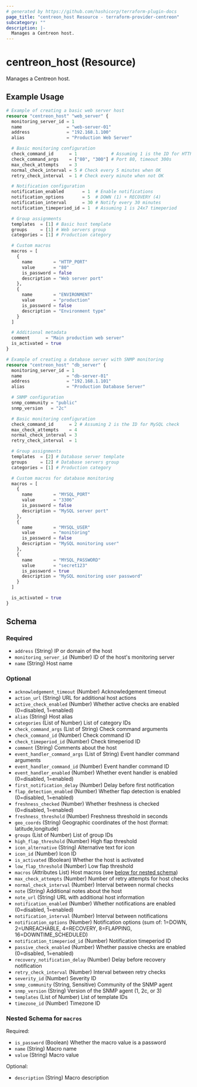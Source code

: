 ```yaml
---
# generated by https://github.com/hashicorp/terraform-plugin-docs
page_title: "centreon_host Resource - terraform-provider-centreon"
subcategory: ""
description: |-
  Manages a Centreon host.
---
```


# centreon_host (Resource)

Manages a Centreon host.

## Example Usage

```terraform
# Example of creating a basic web server host
resource "centreon_host" "web_server" {
  monitoring_server_id = 1
  name                 = "web-server-01"
  address              = "192.168.1.100"
  alias                = "Production Web Server"

  # Basic monitoring configuration
  check_command_id      = 1             # Assuming 1 is the ID for HTTP check
  check_command_args    = ["80", "300"] # Port 80, timeout 300s
  max_check_attempts    = 3
  normal_check_interval = 5 # Check every 5 minutes when OK
  retry_check_interval  = 1 # Check every minute when not OK

  # Notification configuration
  notification_enabled       = 1  # Enable notifications
  notification_options       = 5  # DOWN (1) + RECOVERY (4)
  notification_interval      = 30 # Notify every 30 minutes
  notification_timeperiod_id = 1  # Assuming 1 is 24x7 timeperiod

  # Group assignments
  templates  = [1] # Basic host template
  groups     = [1] # Web servers group
  categories = [1] # Production category

  # Custom macros
  macros = [
    {
      name        = "HTTP_PORT"
      value       = "80"
      is_password = false
      description = "Web server port"
    },
    {
      name        = "ENVIRONMENT"
      value       = "production"
      is_password = false
      description = "Environment type"
    }
  ]

  # Additional metadata
  comment      = "Main production web server"
  is_activated = true
}

# Example of creating a database server with SNMP monitoring
resource "centreon_host" "db_server" {
  monitoring_server_id = 1
  name                 = "db-server-01"
  address              = "192.168.1.101"
  alias                = "Production Database Server"

  # SNMP configuration
  snmp_community = "public"
  snmp_version   = "2c"

  # Basic monitoring configuration
  check_command_id      = 2 # Assuming 2 is the ID for MySQL check
  max_check_attempts    = 4
  normal_check_interval = 3
  retry_check_interval  = 1

  # Group assignments
  templates  = [2] # Database server template
  groups     = [2] # Database servers group
  categories = [1] # Production category

  # Custom macros for database monitoring
  macros = [
    {
      name        = "MYSQL_PORT"
      value       = "3306"
      is_password = false
      description = "MySQL server port"
    },
    {
      name        = "MYSQL_USER"
      value       = "monitoring"
      is_password = false
      description = "MySQL monitoring user"
    },
    {
      name        = "MYSQL_PASSWORD"
      value       = "secret123"
      is_password = true
      description = "MySQL monitoring user password"
    }
  ]

  is_activated = true
}
```

<!-- schema generated by tfplugindocs -->
## Schema

### Required

- `address` (String) IP or domain of the host
- `monitoring_server_id` (Number) ID of the host's monitoring server
- `name` (String) Host name

### Optional

- `acknowledgement_timeout` (Number) Acknowledgement timeout
- `action_url` (String) URL for additional host actions
- `active_check_enabled` (Number) Whether active checks are enabled (0=disabled, 1=enabled)
- `alias` (String) Host alias
- `categories` (List of Number) List of category IDs
- `check_command_args` (List of String) Check command arguments
- `check_command_id` (Number) Check command ID
- `check_timeperiod_id` (Number) Check timeperiod ID
- `comment` (String) Comments about the host
- `event_handler_command_args` (List of String) Event handler command arguments
- `event_handler_command_id` (Number) Event handler command ID
- `event_handler_enabled` (Number) Whether event handler is enabled (0=disabled, 1=enabled)
- `first_notification_delay` (Number) Delay before first notification
- `flap_detection_enabled` (Number) Whether flap detection is enabled (0=disabled, 1=enabled)
- `freshness_checked` (Number) Whether freshness is checked (0=disabled, 1=enabled)
- `freshness_threshold` (Number) Freshness threshold in seconds
- `geo_coords` (String) Geographic coordinates of the host (format: latitude,longitude)
- `groups` (List of Number) List of group IDs
- `high_flap_threshold` (Number) High flap threshold
- `icon_alternative` (String) Alternative text for icon
- `icon_id` (Number) Icon ID
- `is_activated` (Boolean) Whether the host is activated
- `low_flap_threshold` (Number) Low flap threshold
- `macros` (Attributes List) Host macros (see [below for nested schema](#nestedatt--macros))
- `max_check_attempts` (Number) Number of retry attempts for host checks
- `normal_check_interval` (Number) Interval between normal checks
- `note` (String) Additional notes about the host
- `note_url` (String) URL with additional host information
- `notification_enabled` (Number) Whether notifications are enabled (0=disabled, 1=enabled)
- `notification_interval` (Number) Interval between notifications
- `notification_options` (Number) Notification options (sum of: 1=DOWN, 2=UNREACHABLE, 4=RECOVERY, 8=FLAPPING, 16=DOWNTIME_SCHEDULED)
- `notification_timeperiod_id` (Number) Notification timeperiod ID
- `passive_check_enabled` (Number) Whether passive checks are enabled (0=disabled, 1=enabled)
- `recovery_notification_delay` (Number) Delay before recovery notification
- `retry_check_interval` (Number) Interval between retry checks
- `severity_id` (Number) Severity ID
- `snmp_community` (String, Sensitive) Community of the SNMP agent
- `snmp_version` (String) Version of the SNMP agent (1, 2c, or 3)
- `templates` (List of Number) List of template IDs
- `timezone_id` (Number) Timezone ID

<a id="nestedatt--macros"></a>
### Nested Schema for `macros`

Required:

- `is_password` (Boolean) Whether the macro value is a password
- `name` (String) Macro name
- `value` (String) Macro value

Optional:

- `description` (String) Macro description
